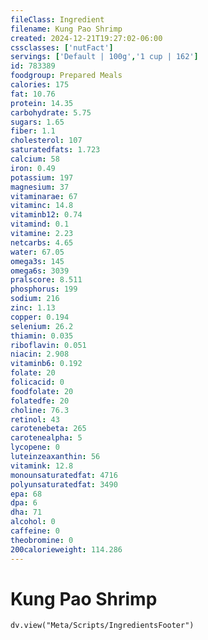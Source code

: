 ```yaml
---
fileClass: Ingredient
filename: Kung Pao Shrimp
created: 2024-12-21T19:27:02-06:00
cssclasses: ['nutFact']
servings: ['Default | 100g','1 cup | 162']
id: 783389
foodgroup: Prepared Meals
calories: 175
fat: 10.76
protein: 14.35
carbohydrate: 5.75
sugars: 1.65
fiber: 1.1
cholesterol: 107
saturatedfats: 1.723
calcium: 58
iron: 0.49
potassium: 197
magnesium: 37
vitaminarae: 67
vitaminc: 14.8
vitaminb12: 0.74
vitamind: 0.1
vitamine: 2.23
netcarbs: 4.65
water: 67.05
omega3s: 145
omega6s: 3039
pralscore: 8.511
phosphorus: 199
sodium: 216
zinc: 1.13
copper: 0.194
selenium: 26.2
thiamin: 0.035
riboflavin: 0.051
niacin: 2.908
vitaminb6: 0.192
folate: 20
folicacid: 0
foodfolate: 20
folatedfe: 20
choline: 76.3
retinol: 43
carotenebeta: 265
carotenealpha: 5
lycopene: 0
luteinzeaxanthin: 56
vitamink: 12.8
monounsaturatedfat: 4716
polyunsaturatedfat: 3490
epa: 68
dpa: 6
dha: 71
alcohol: 0
caffeine: 0
theobromine: 0
200calorieweight: 114.286
---
```


# Kung Pao Shrimp

```dataviewjs
dv.view("Meta/Scripts/IngredientsFooter")
```
